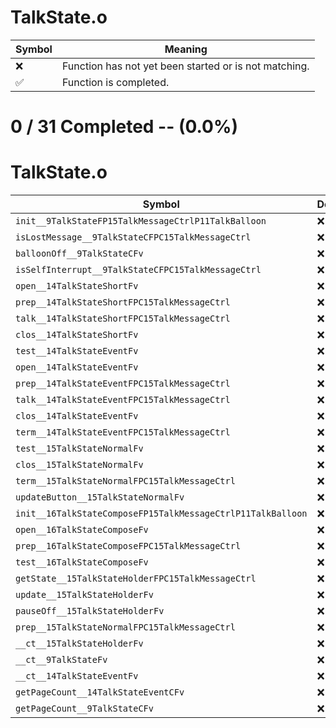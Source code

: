 # TalkState.o
| Symbol | Meaning 
| ------------- | ------------- 
| :x: | Function has not yet been started or is not matching. 
| :white_check_mark: | Function is completed. 


# 0 / 31 Completed -- (0.0%)
# TalkState.o
| Symbol | Decompiled? |
| ------------- | ------------- |
| `init__9TalkStateFP15TalkMessageCtrlP11TalkBalloon` | :x: |
| `isLostMessage__9TalkStateCFPC15TalkMessageCtrl` | :x: |
| `balloonOff__9TalkStateCFv` | :x: |
| `isSelfInterrupt__9TalkStateCFPC15TalkMessageCtrl` | :x: |
| `open__14TalkStateShortFv` | :x: |
| `prep__14TalkStateShortFPC15TalkMessageCtrl` | :x: |
| `talk__14TalkStateShortFPC15TalkMessageCtrl` | :x: |
| `clos__14TalkStateShortFv` | :x: |
| `test__14TalkStateEventFv` | :x: |
| `open__14TalkStateEventFv` | :x: |
| `prep__14TalkStateEventFPC15TalkMessageCtrl` | :x: |
| `talk__14TalkStateEventFPC15TalkMessageCtrl` | :x: |
| `clos__14TalkStateEventFv` | :x: |
| `term__14TalkStateEventFPC15TalkMessageCtrl` | :x: |
| `test__15TalkStateNormalFv` | :x: |
| `clos__15TalkStateNormalFv` | :x: |
| `term__15TalkStateNormalFPC15TalkMessageCtrl` | :x: |
| `updateButton__15TalkStateNormalFv` | :x: |
| `init__16TalkStateComposeFP15TalkMessageCtrlP11TalkBalloon` | :x: |
| `open__16TalkStateComposeFv` | :x: |
| `prep__16TalkStateComposeFPC15TalkMessageCtrl` | :x: |
| `test__16TalkStateComposeFv` | :x: |
| `getState__15TalkStateHolderFPC15TalkMessageCtrl` | :x: |
| `update__15TalkStateHolderFv` | :x: |
| `pauseOff__15TalkStateHolderFv` | :x: |
| `prep__15TalkStateNormalFPC15TalkMessageCtrl` | :x: |
| `__ct__15TalkStateHolderFv` | :x: |
| `__ct__9TalkStateFv` | :x: |
| `__ct__14TalkStateEventFv` | :x: |
| `getPageCount__14TalkStateEventCFv` | :x: |
| `getPageCount__9TalkStateCFv` | :x: |
